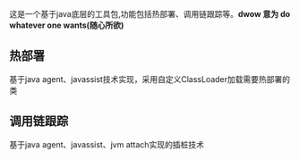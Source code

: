 这是一个基于java底层的工具包,功能包括热部署、调用链跟踪等。**dwow 意为 do whatever one wants(随心所欲)**

## 热部署
基于java agent、javassist技术实现，采用自定义ClassLoader加载需要热部署的类

## 调用链跟踪
基于java agent、javassist、jvm attach实现的插桩技术